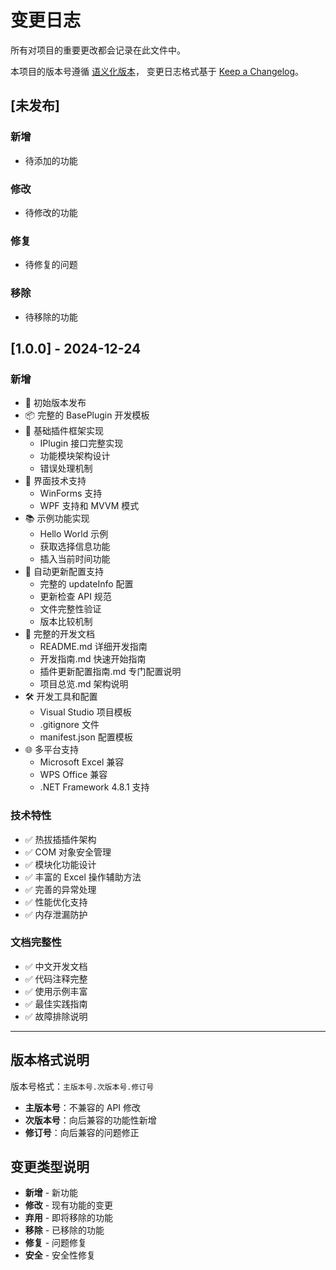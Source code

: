# 变更日志

所有对项目的重要更改都会记录在此文件中。

本项目的版本号遵循 [语义化版本](https://semver.org/lang/zh-CN/)，
变更日志格式基于 [Keep a Changelog](https://keepachangelog.com/zh-CN/1.0.0/)。

## [未发布]

### 新增
- 待添加的功能

### 修改
- 待修改的功能

### 修复
- 待修复的问题

### 移除
- 待移除的功能

## [1.0.0] - 2024-12-24

### 新增
- 🎉 初始版本发布
- 📦 完整的 BasePlugin 开发模板
- 🔌 基础插件框架实现
  - IPlugin 接口完整实现
  - 功能模块架构设计
  - 错误处理机制
- 🎨 界面技术支持
  - WinForms 支持
  - WPF 支持和 MVVM 模式
- 📚 示例功能实现
  - Hello World 示例
  - 获取选择信息功能
  - 插入当前时间功能
- 🔄 自动更新配置支持
  - 完整的 updateInfo 配置
  - 更新检查 API 规范
  - 文件完整性验证
  - 版本比较机制
- 📖 完整的开发文档
  - README.md 详细开发指南
  - 开发指南.md 快速开始指南
  - 插件更新配置指南.md 专门配置说明
  - 项目总览.md 架构说明
- 🛠️ 开发工具和配置
  - Visual Studio 项目模板
  - .gitignore 文件
  - manifest.json 配置模板
- 🌐 多平台支持
  - Microsoft Excel 兼容
  - WPS Office 兼容
  - .NET Framework 4.8.1 支持

### 技术特性
- ✅ 热拔插插件架构
- ✅ COM 对象安全管理
- ✅ 模块化功能设计
- ✅ 丰富的 Excel 操作辅助方法
- ✅ 完善的异常处理
- ✅ 性能优化支持
- ✅ 内存泄漏防护

### 文档完整性
- ✅ 中文开发文档
- ✅ 代码注释完整
- ✅ 使用示例丰富
- ✅ 最佳实践指南
- ✅ 故障排除说明

---

## 版本格式说明

版本号格式：`主版本号.次版本号.修订号`

- **主版本号**：不兼容的 API 修改
- **次版本号**：向后兼容的功能性新增  
- **修订号**：向后兼容的问题修正

## 变更类型说明

- **新增** - 新功能
- **修改** - 现有功能的变更
- **弃用** - 即将移除的功能
- **移除** - 已移除的功能
- **修复** - 问题修复
- **安全** - 安全性修复